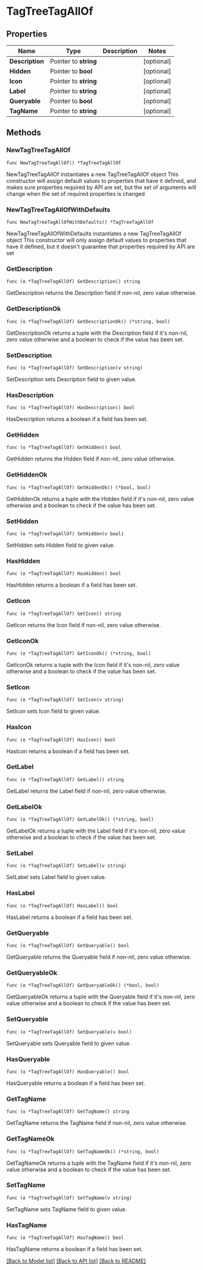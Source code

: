 # TagTreeTagAllOf

## Properties

Name | Type | Description | Notes
------------ | ------------- | ------------- | -------------
**Description** | Pointer to **string** |  | [optional] 
**Hidden** | Pointer to **bool** |  | [optional] 
**Icon** | Pointer to **string** |  | [optional] 
**Label** | Pointer to **string** |  | [optional] 
**Queryable** | Pointer to **bool** |  | [optional] 
**TagName** | Pointer to **string** |  | [optional] 

## Methods

### NewTagTreeTagAllOf

`func NewTagTreeTagAllOf() *TagTreeTagAllOf`

NewTagTreeTagAllOf instantiates a new TagTreeTagAllOf object
This constructor will assign default values to properties that have it defined,
and makes sure properties required by API are set, but the set of arguments
will change when the set of required properties is changed

### NewTagTreeTagAllOfWithDefaults

`func NewTagTreeTagAllOfWithDefaults() *TagTreeTagAllOf`

NewTagTreeTagAllOfWithDefaults instantiates a new TagTreeTagAllOf object
This constructor will only assign default values to properties that have it defined,
but it doesn't guarantee that properties required by API are set

### GetDescription

`func (o *TagTreeTagAllOf) GetDescription() string`

GetDescription returns the Description field if non-nil, zero value otherwise.

### GetDescriptionOk

`func (o *TagTreeTagAllOf) GetDescriptionOk() (*string, bool)`

GetDescriptionOk returns a tuple with the Description field if it's non-nil, zero value otherwise
and a boolean to check if the value has been set.

### SetDescription

`func (o *TagTreeTagAllOf) SetDescription(v string)`

SetDescription sets Description field to given value.

### HasDescription

`func (o *TagTreeTagAllOf) HasDescription() bool`

HasDescription returns a boolean if a field has been set.

### GetHidden

`func (o *TagTreeTagAllOf) GetHidden() bool`

GetHidden returns the Hidden field if non-nil, zero value otherwise.

### GetHiddenOk

`func (o *TagTreeTagAllOf) GetHiddenOk() (*bool, bool)`

GetHiddenOk returns a tuple with the Hidden field if it's non-nil, zero value otherwise
and a boolean to check if the value has been set.

### SetHidden

`func (o *TagTreeTagAllOf) SetHidden(v bool)`

SetHidden sets Hidden field to given value.

### HasHidden

`func (o *TagTreeTagAllOf) HasHidden() bool`

HasHidden returns a boolean if a field has been set.

### GetIcon

`func (o *TagTreeTagAllOf) GetIcon() string`

GetIcon returns the Icon field if non-nil, zero value otherwise.

### GetIconOk

`func (o *TagTreeTagAllOf) GetIconOk() (*string, bool)`

GetIconOk returns a tuple with the Icon field if it's non-nil, zero value otherwise
and a boolean to check if the value has been set.

### SetIcon

`func (o *TagTreeTagAllOf) SetIcon(v string)`

SetIcon sets Icon field to given value.

### HasIcon

`func (o *TagTreeTagAllOf) HasIcon() bool`

HasIcon returns a boolean if a field has been set.

### GetLabel

`func (o *TagTreeTagAllOf) GetLabel() string`

GetLabel returns the Label field if non-nil, zero value otherwise.

### GetLabelOk

`func (o *TagTreeTagAllOf) GetLabelOk() (*string, bool)`

GetLabelOk returns a tuple with the Label field if it's non-nil, zero value otherwise
and a boolean to check if the value has been set.

### SetLabel

`func (o *TagTreeTagAllOf) SetLabel(v string)`

SetLabel sets Label field to given value.

### HasLabel

`func (o *TagTreeTagAllOf) HasLabel() bool`

HasLabel returns a boolean if a field has been set.

### GetQueryable

`func (o *TagTreeTagAllOf) GetQueryable() bool`

GetQueryable returns the Queryable field if non-nil, zero value otherwise.

### GetQueryableOk

`func (o *TagTreeTagAllOf) GetQueryableOk() (*bool, bool)`

GetQueryableOk returns a tuple with the Queryable field if it's non-nil, zero value otherwise
and a boolean to check if the value has been set.

### SetQueryable

`func (o *TagTreeTagAllOf) SetQueryable(v bool)`

SetQueryable sets Queryable field to given value.

### HasQueryable

`func (o *TagTreeTagAllOf) HasQueryable() bool`

HasQueryable returns a boolean if a field has been set.

### GetTagName

`func (o *TagTreeTagAllOf) GetTagName() string`

GetTagName returns the TagName field if non-nil, zero value otherwise.

### GetTagNameOk

`func (o *TagTreeTagAllOf) GetTagNameOk() (*string, bool)`

GetTagNameOk returns a tuple with the TagName field if it's non-nil, zero value otherwise
and a boolean to check if the value has been set.

### SetTagName

`func (o *TagTreeTagAllOf) SetTagName(v string)`

SetTagName sets TagName field to given value.

### HasTagName

`func (o *TagTreeTagAllOf) HasTagName() bool`

HasTagName returns a boolean if a field has been set.


[[Back to Model list]](../README.md#documentation-for-models) [[Back to API list]](../README.md#documentation-for-api-endpoints) [[Back to README]](../README.md)



